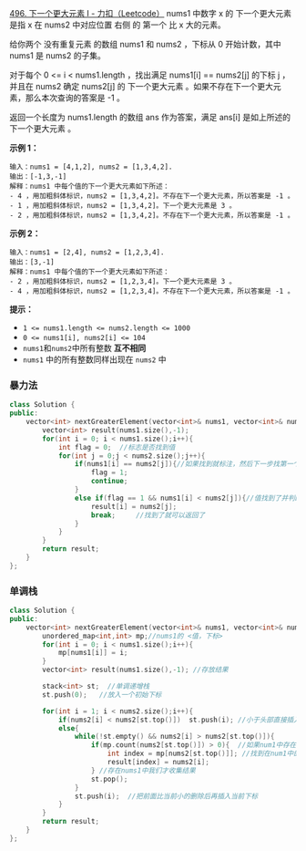 [496. 下一个更大元素 I - 力扣（Leetcode）](https://leetcode.cn/problems/next-greater-element-i/description/)
nums1 中数字 x 的 下一个更大元素 是指 x 在 nums2 中对应位置 右侧 的 第一个 比 x 大的元素。

给你两个 没有重复元素 的数组 nums1 和 nums2 ，下标从 0 开始计数，其中nums1 是 nums2 的子集。

对于每个 0 <= i < nums1.length ，找出满足 nums1[i] == nums2[j] 的下标 j ，并且在 nums2 确定 nums2[j] 的 下一个更大元素 。如果不存在下一个更大元素，那么本次查询的答案是 -1 。

返回一个长度为 nums1.length 的数组 ans 作为答案，满足 ans[i] 是如上所述的 下一个更大元素 。

**示例 1：**
```
输入：nums1 = [4,1,2], nums2 = [1,3,4,2].
输出：[-1,3,-1]
解释：nums1 中每个值的下一个更大元素如下所述：
- 4 ，用加粗斜体标识，nums2 = [1,3,4,2]。不存在下一个更大元素，所以答案是 -1 。
- 1 ，用加粗斜体标识，nums2 = [1,3,4,2]。下一个更大元素是 3 。
- 2 ，用加粗斜体标识，nums2 = [1,3,4,2]。不存在下一个更大元素，所以答案是 -1 。
```
**示例 2：**
```
输入：nums1 = [2,4], nums2 = [1,2,3,4].
输出：[3,-1]
解释：nums1 中每个值的下一个更大元素如下所述：
- 2 ，用加粗斜体标识，nums2 = [1,2,3,4]。下一个更大元素是 3 。
- 4 ，用加粗斜体标识，nums2 = [1,2,3,4]。不存在下一个更大元素，所以答案是 -1 。
```

**提示：**

- `1 <= nums1.length <= nums2.length <= 1000`
- `0 <= nums1[i], nums2[i] <= 104`
- `nums1`和`nums2`中所有整数 **互不相同**
- `nums1` 中的所有整数同样出现在 `nums2` 中

### 暴力法
```c++
class Solution {
public:
    vector<int> nextGreaterElement(vector<int>& nums1, vector<int>& nums2) {
        vector<int> result(nums1.size(),-1);
        for(int i = 0; i < nums1.size();i++){
            int flag = 0;  //标志是否找到值
            for(int j = 0;j < nums2.size();j++){
                if(nums1[i] == nums2[j]){//如果找到就标注，然后下一步找第一个大于的值
                    flag = 1;
                    continue;
                }
                else if(flag == 1 && nums1[i] < nums2[j]){//值找到了并判断是否大于
                    result[i] = nums2[j];
                    break;     //找到了就可以返回了
                }
            }
        }
        return result;
    }
};
```

### 单调栈
```c++
class Solution {
public:
    vector<int> nextGreaterElement(vector<int>& nums1, vector<int>& nums2) {
        unordered_map<int,int> mp;//nums1的 <值，下标> 
        for(int i = 0; i < nums1.size();i++){
            mp[nums1[i]] = i;
        }
        vector<int> result(nums1.size(),-1); //存放结果

        stack<int> st;  //单调递增栈
        st.push(0);   //放入一个初始下标

        for(int i = 1; i < nums2.size();i++){
            if(nums2[i] < nums2[st.top()])  st.push(i); //小于头部直接插入
            else{
                while(!st.empty() && nums2[i] > nums2[st.top()]){
                    if(mp.count(nums2[st.top()]) > 0){  //如果num1中存在这个数
                        int index = mp[nums2[st.top()]]; //找到在num1中的下标位置
                        result[index] = nums2[i];
                    } //存在nums1中我们才收集结果
                    st.pop();  
                }
                st.push(i);  //把前面比当前小的删除后再插入当前下标
            }
        }
        return result;
    }
};
```

